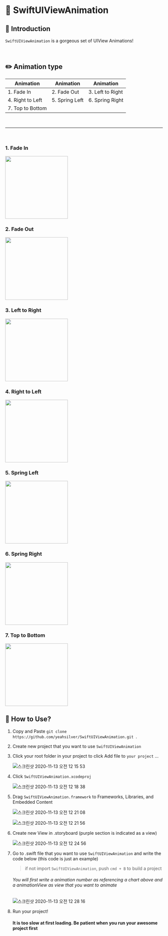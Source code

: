 # 📱 SwiftUIViewAnimation
## 📍 Introduction
` SwiftUIViewAnimation ` is a gorgeous set of UIView Animations!

</br>

## ✏️ Animation type
| Animation | Animation | Animation |
| ------ | ----- | ----- | 
| 1. Fade In | 2. Fade Out | 3. Left to Right | 
| 4. Right to Left | 5. Spring Left | 6. Spring Right |
| 7.  Top to Bottom | 

</br>

------

</br>

### 1. Fade In

<img width="200"  src="https://user-images.githubusercontent.com/39258902/98962240-cd2c3980-2549-11eb-83af-ddd90cd58e60.gif">


### 2. Fade Out

<img width="200"  src="https://user-images.githubusercontent.com/39258902/98962790-55aada00-254a-11eb-8a4e-2e35b644daa9.gif">

### 3. Left to Right

<img width="200"  src="https://user-images.githubusercontent.com/39258902/98962978-8428b500-254a-11eb-8d14-03b1a91c382e.gif">

### 4. Right to Left

<img width="200"  src="https://user-images.githubusercontent.com/39258902/98967149-80e3f800-254f-11eb-86d3-207776ae5a10.gif">

### 5. Spring Left

<img width="200"  src="https://user-images.githubusercontent.com/39258902/98963633-2fd20500-254b-11eb-84b2-dd58b6937363.gif">

### 6. Spring Right

<img width="200"  src="https://user-images.githubusercontent.com/39258902/98964445-285f2b80-254c-11eb-9c60-977f9cc7ed5d.gif">

### 7. Top to Bottom
<img width="200"  src="https://user-images.githubusercontent.com/39258902/98965165-0dd98200-254d-11eb-87c1-14733bf7e0a7.gif">



</br>

## 📝 How to Use?
1. Copy and Paste `git clone https://github.com/yeahsilver/SwiftUIViewAnimation.git `.

2. Create new project that you want to use ` SwiftUIViewAnimation ` 


3. Click your root folder in your project to click Add file to ` your project ` ...

    ![스크린샷 2020-11-13 오전 12 15 53](https://user-images.githubusercontent.com/39258902/98958208-660c8600-2545-11eb-9682-4e6130a79084.png)

4. Click  ` SwiftUIViewAnimation.xcodeproj ` 

    ![스크린샷 2020-11-13 오전 12 18 38](https://user-images.githubusercontent.com/39258902/98958594-c8658680-2545-11eb-88ac-0d36ef656a96.png)

5. Drag ` SwiftUIViewAnimation.framework ` to Frameworks, Libraries, and Embedded Content

    ![스크린샷 2020-11-13 오전 12 21 08](https://user-images.githubusercontent.com/39258902/98958923-22664c00-2546-11eb-8780-588e97c46342.png)

    ![스크린샷 2020-11-13 오전 12 21 56](https://user-images.githubusercontent.com/39258902/98959033-3f028400-2546-11eb-9289-e9eae31610e1.png)

6. Create new View in .storyboard (purple section is indicated as a view)

    ![스크린샷 2020-11-13 오전 12 24 56](https://user-images.githubusercontent.com/39258902/98959482-a9b3bf80-2546-11eb-87be-a5b4d5bef7d7.png)


7. Go to .swift file that you want to use ` SwiftUIViewAnimation ` and write the code below (this code is just an example)
    > if not import ` SwiftUIViewAnimation `, push ` cmd + B ` to build a project
   
    ###### You will first write a animation number as referencing a chart above and a animationView as view that you want to animate
    
    
    ![스크린샷 2020-11-13 오전 12 28 16](https://user-images.githubusercontent.com/39258902/98959912-20e95380-2547-11eb-9511-3ffd009b550e.png)
    
    
8. Run your project!
    #### It is too slow at first loading. Be patient when you run your awesome project first 
   
